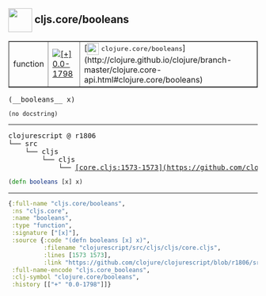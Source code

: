 ## <img width="48px" valign="middle" src="http://i.imgur.com/Hi20huC.png"> cljs.core/booleans

 <table border="1">
<tr>
<td>function</td>
<td><a href="https://github.com/cljsinfo/api-refs/tree/0.0-1798"><img valign="middle" alt="[+] 0.0-1798" src="https://img.shields.io/badge/+-0.0--1798-lightgrey.svg"></a> </td>
<td>
[<img height="24px" valign="middle" src="http://i.imgur.com/1GjPKvB.png"> <samp>clojure.core/booleans</samp>](http://clojure.github.io/clojure/branch-master/clojure.core-api.html#clojure.core/booleans)
</td>
</tr>
</table>

 <samp>
(__booleans__ x)<br>
</samp>

```
(no docstring)
```

---

 <pre>
clojurescript @ r1806
└── src
    └── cljs
        └── cljs
            └── <ins>[core.cljs:1573-1573](https://github.com/clojure/clojurescript/blob/r1806/src/cljs/cljs/core.cljs#L1573-L1573)</ins>
</pre>

```clj
(defn booleans [x] x)
```


---

```clj
{:full-name "cljs.core/booleans",
 :ns "cljs.core",
 :name "booleans",
 :type "function",
 :signature ["[x]"],
 :source {:code "(defn booleans [x] x)",
          :filename "clojurescript/src/cljs/cljs/core.cljs",
          :lines [1573 1573],
          :link "https://github.com/clojure/clojurescript/blob/r1806/src/cljs/cljs/core.cljs#L1573-L1573"},
 :full-name-encode "cljs.core_booleans",
 :clj-symbol "clojure.core/booleans",
 :history [["+" "0.0-1798"]]}

```
